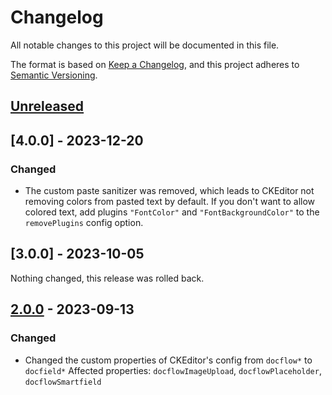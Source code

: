 # Changelog

All notable changes to this project will be documented in this file.

The format is based on [Keep a Changelog](https://keepachangelog.com/en/1.0.0/),
and this project adheres to [Semantic Versioning](https://semver.org/spec/v2.0.0.html).

## [Unreleased]

## [4.0.0] - 2023-12-20

### Changed

- The custom paste sanitizer was removed, which leads to CKEditor not removing colors from pasted text by default. If you don't want to allow colored text, add plugins `"FontColor"` and `"FontBackgroundColor"` to the `removePlugins` config option. 

## [3.0.0] - 2023-10-05

Nothing changed, this release was rolled back.

## [2.0.0] - 2023-09-13

### Changed

- Changed the custom properties of CKEditor's config from `docflow*` to `docfield*`
  Affected properties: `docflowImageUpload`, `docflowPlaceholder`, `docflowSmartfield`

[unreleased]: https://github.com/dcflw/ckeditor5-build-docflow/compare/v2.0.0...HEAD
[2.0.0]: https://github.com/dcflw/ckeditor5-build-docflow/releases/tag/v2.0.0
